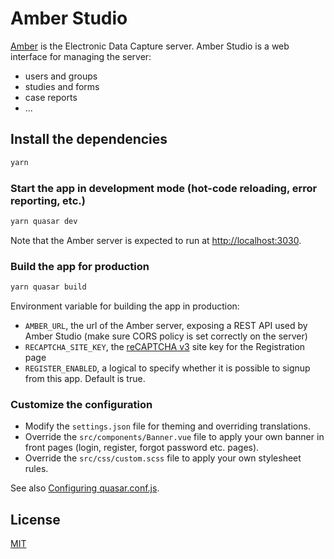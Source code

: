# Amber Studio

[Amber](https://github.com/obiba/amber) is the Electronic Data Capture server. Amber Studio is a web interface for managing the server:

* users and groups
* studies and forms
* case reports
* ...

## Install the dependencies

```bash
yarn
```

### Start the app in development mode (hot-code reloading, error reporting, etc.)

```bash
yarn quasar dev
```

Note that the Amber server is expected to run at [http://localhost:3030](http://localhost:3030).

### Build the app for production

```bash
yarn quasar build
```

Environment variable for building the app in production:

* `AMBER_URL`, the url of the Amber server, exposing a REST API used by Amber Studio (make sure CORS policy is set correctly on the server)
* `RECAPTCHA_SITE_KEY`, the [reCAPTCHA v3](https://developers.google.com/recaptcha/docs/v3) site key for the Registration page
* `REGISTER_ENABLED`, a logical to specify whether it is possible to signup from this app. Default is true.

### Customize the configuration

* Modify the `settings.json` file for theming and overriding translations.
* Override the `src/components/Banner.vue` file to apply your own banner in front pages (login, register, forgot password etc. pages).
* Override the `src/css/custom.scss` file to apply your own stylesheet rules.

See also [Configuring quasar.conf.js](https://quasar.dev/quasar-cli/quasar-conf-js).

## License

[MIT](https://mit-license.org/)

